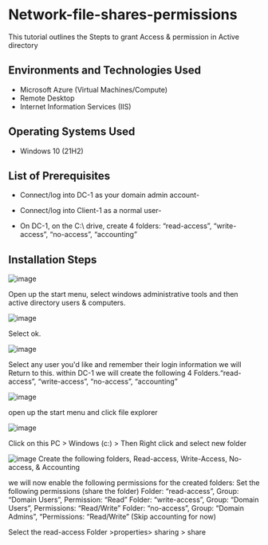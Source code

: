 # Network-file-shares-permissions



This tutorial outlines the Stepts to grant Access & permission in Active directory





<h2>Environments and Technologies Used</h2>

- Microsoft Azure (Virtual Machines/Compute)
- Remote Desktop
- Internet Information Services (IIS)

<h2>Operating Systems Used </h2>

- Windows 10</b> (21H2)

<h2>List of Prerequisites</h2>

- Connect/log into DC-1 as your domain admin account-

- Connect/log into Client-1 as a normal user-

- On DC-1, on the C:\ drive, create 4 folders: “read-access”, “write-access”, “no-access”, “accounting”

<h2>Installation Steps</h2>


![image](https://github.com/user-attachments/assets/90ac0b92-776a-4907-9852-23558552afe9)


Open up the start menu, select windows administrative tools and then active directory users & computers.


![image](https://github.com/user-attachments/assets/46a05049-c5b9-452e-99c1-40f5f7a716bc)

Select ok.



![image](https://github.com/user-attachments/assets/22841afd-3678-4095-9fec-0e2978ada0be)

Select any user you'd like and remember their login information we will Return to this. within DC-1 we will create the following 4 Folders.“read-access”, “write-access”, “no-access”, “accounting”




![image](https://github.com/user-attachments/assets/a6dca3a3-d52c-4bc5-989a-488ad822392a)

 open up the start menu and click file explorer
 


![image](https://github.com/user-attachments/assets/21bf0125-a1ae-4a87-adb4-56831a67f7d6)

Click on this PC > Windows (c:) > Then Right click and select new folder



![image](https://github.com/user-attachments/assets/4312ef6f-e575-4a8f-a738-f90449a83483)
Create the following folders, Read-access, Write-Access, No-access, & Accounting

we will now enable the following permissions for the created folders: Set the following permissions (share the folder)
Folder: “read-access”, Group: “Domain Users”, Permission: “Read”
Folder: “write-access”,  Group: “Domain Users”, Permissions: “Read/Write”
Folder: “no-access”, Group: “Domain Admins”, “Permissions: “Read/Write”
(Skip accounting for now)






Select the read-access Folder >properties> sharing > share










